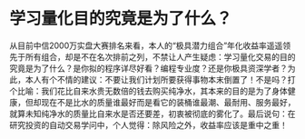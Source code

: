 # 学习量化目的究竟是为了什么？

从目前中信2000万实盘大赛排名来看，本人的“极具潜力组合”年化收益率遥遥领先于所有组合，却是不在名次排前之列，不禁让人产生疑虑：学习量化交易的目的究竟是为了什么？是你拟的程序详尽好看？编程专业度？还是你极具资深学者？为此，本人有个不情的建议：不要让我们计划所要获得事物本末倒置了！不是吗？打个比喻：我们花比自来水贵无数倍的钱去购买纯净水，其本来的目的是为了身体健康，但却现在不是比水的质量谁最好而是看它的装桶谁最潮、最耐用、服务最好，就算未知纯净水的质量比自来水是否还要差，初衷被彻底的雾化了。最后说句：在研究投资的自动交易学问中，个人觉得：除风险之外，收益率应该是重中之重！